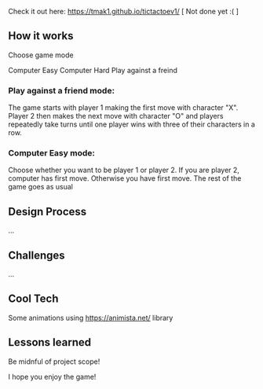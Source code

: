Check it out here: https://tmak1.github.io/tictactoev1/
[ Not done yet  :( ]


##  How it works

Choose game mode
  
  Computer Easy
  Computer Hard
  Play against a freind
  
### Play against a friend mode:

The game starts with player 1 making the first move with character "X". Player 2 then makes the next move with character "O" and players repeatedly take turns until one player wins with three of their characters in a row.

### Computer Easy mode: 

Choose whether you want to be player 1 or player 2. If you are player 2, computer has first move. Otherwise you have first move. The rest of the game goes as usual

## Design Process
...

## Challenges
...

## Cool Tech
Some animations using https://animista.net/ library

## Lessons learned
Be midnful of project scope!

I hope you enjoy the game!
